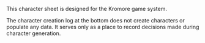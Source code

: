 This character sheet is designed for the Kromore game system.  

The character creation log at the bottom does not create characters or populate any data.  It serves only as a place to record decisions made during character generation.